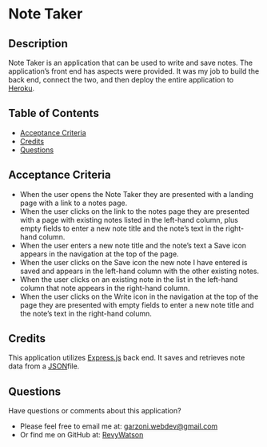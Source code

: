 # Note Taker

## Description
Note Taker is an application that can be used to write and save notes. The application’s front end has aspects were provided. It was my job to build the back end, connect the two, and then deploy the entire application to [Heroku](https://www.heroku.com/home).

## Table of Contents
- [Acceptance Criteria](#acceptance-criteria)
- [Credits](#credits)
- [Questions](#questions)

## Acceptance Criteria
* When the user opens the Note Taker they are presented with a landing page with a link to a notes page.
* When the user clicks on the link to the notes page they are presented with a page with existing notes listed in the left-hand column, plus empty fields to enter a new note title and the note’s text in the right-hand column.
* When the user enters a new note title and the note’s text a Save icon appears in the navigation at the top of the page.
* When the user clicks on the Save icon the new note I have entered is saved and appears in the left-hand column with the other existing notes.
* When the user clicks on an existing note in the list in the left-hand column that note appears in the right-hand column.
* When the user clicks on the Write icon in the navigation at the top of the page they are presented with empty fields to enter a new note title and the note’s text in the right-hand column.

## Credits
This application utilizes [Express.js](https://expressjs.com/) back end. It saves and retrieves note data from a [JSON](https://www.json.org/json-en.html)file.

## Questions
  Have questions or comments about this application?
- Please feel free to email me at: garzoni.webdev@gmail.com
- Or find me on GitHub at: [RevyWatson](https://github.com/RevyWatson)